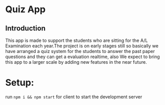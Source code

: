 # Quiz App
 
## Introduction 
This app is made to support the students who are sitting for the A/L Examination each year.The project is on early stages still so basically we have arranged a quiz system for the students to answer the past paper questions and they can get a evaluation realtime, also We expect to bring this app to a larger scale by adding new features in the near future.

# Setup:
run ```npm i && npm start``` for client to start the development server
